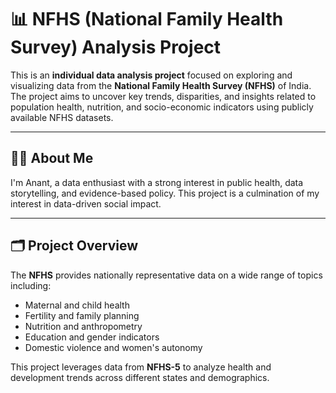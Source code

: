 # 📊 NFHS (National Family Health Survey) Analysis Project

This is an **individual data analysis project** focused on exploring and visualizing data from the **National Family Health Survey (NFHS)** of India. The project aims to uncover key trends, disparities, and insights related to population health, nutrition, and socio-economic indicators using publicly available NFHS datasets.

---

## 🧑‍💻 About Me

I'm Anant, a data enthusiast with a strong interest in public health, data storytelling, and evidence-based policy. This project is a culmination of my interest in data-driven social impact.

---

## 🗂️ Project Overview

The **NFHS** provides nationally representative data on a wide range of topics including:

- Maternal and child health
- Fertility and family planning
- Nutrition and anthropometry
- Education and gender indicators
- Domestic violence and women's autonomy

This project leverages data from **NFHS-5** to analyze health and development trends across different states and demographics.
